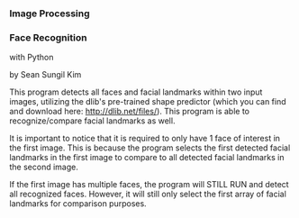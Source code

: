 ### Image Processing
### Face Recognition
with Python

by Sean Sungil Kim



This program detects all faces and facial landmarks within two input images, utilizing the dlib's pre-trained shape predictor (which you can find and download here: http://dlib.net/files/). This program is able to recognize/compare facial landmarks as well.

It is important to notice that it is required to only have 1 face of interest in the first image. This is because the program selects the first detected facial landmarks in the first image to compare to all detected facial landmarks in the second image.

If the first image has multiple faces, the program will STILL RUN and detect all recognized faces. However, it will still only select the first array of facial landmarks for comparison purposes.
